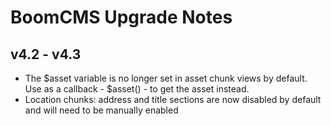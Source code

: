# BoomCMS Upgrade Notes

## v4.2 - v4.3

* The $asset variable is no longer set in asset chunk views by default. Use as a callback - $asset() - to get the asset instead. 
* Location chunks: address and title sections are now disabled by default and will need to be manually enabled
